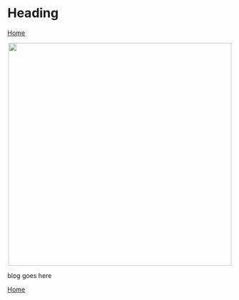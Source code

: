 # Heading

[Home](../../index.md)

<p align="center">
<img src="imagename.jpg" width="500">
</p>

blog goes here

[Home](../../index.md)